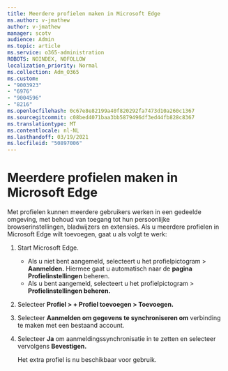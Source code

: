 ```yaml
---
title: Meerdere profielen maken in Microsoft Edge
ms.author: v-jmathew
author: v-jmathew
manager: scotv
audience: Admin
ms.topic: article
ms.service: o365-administration
ROBOTS: NOINDEX, NOFOLLOW
localization_priority: Normal
ms.collection: Adm_O365
ms.custom:
- "9003923"
- "6976"
- "9004596"
- "8216"
ms.openlocfilehash: 0c67e8e82199a40f820292fa7473d10a260c1367
ms.sourcegitcommit: c08bed4071baa3bb5879496df3ed44fb828c8367
ms.translationtype: MT
ms.contentlocale: nl-NL
ms.lasthandoff: 03/19/2021
ms.locfileid: "50897006"
---
```

# <a name="create-multiple-profiles-in-microsoft-edge"></a>Meerdere profielen maken in Microsoft Edge

Met profielen kunnen meerdere gebruikers werken in een gedeelde omgeving, met behoud van toegang tot hun persoonlijke browserinstellingen, bladwijzers en extensies. Als u meerdere profielen in Microsoft Edge wilt toevoegen, gaat u als volgt te werk:

1. Start Microsoft Edge.
    - Als u niet bent aangemeld, selecteert u het profielpictogram > **Aanmelden.** Hiermee gaat u automatisch naar de **pagina Profielinstellingen** beheren.
    - Als u bent aangemeld, selecteert u het profielpictogram > **Profielinstellingen beheren.**
2. Selecteer **Profiel > + Profiel toevoegen > Toevoegen.**
3. Selecteer **Aanmelden om gegevens te synchroniseren om** verbinding te maken met een bestaand account.
4. Selecteer **Ja** om aanmeldingssynchronisatie in te zetten en selecteer vervolgens **Bevestigen.**

    Het extra profiel is nu beschikbaar voor gebruik.
